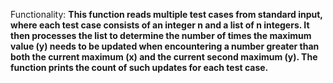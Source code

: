 Functionality: **This function reads multiple test cases from standard input, where each test case consists of an integer n and a list of n integers. It then processes the list to determine the number of times the maximum value (y) needs to be updated when encountering a number greater than both the current maximum (x) and the current second maximum (y). The function prints the count of such updates for each test case.**